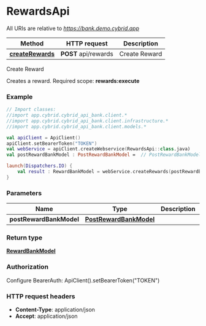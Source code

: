 # RewardsApi

All URIs are relative to *https://bank.demo.cybrid.app*

Method | HTTP request | Description
------------- | ------------- | -------------
[**createRewards**](RewardsApi.md#createRewards) | **POST** api/rewards | Create Reward



Create Reward

Creates a reward.  Required scope: **rewards:execute**

### Example
```kotlin
// Import classes:
//import app.cybrid.cybrid_api_bank.client.*
//import app.cybrid.cybrid_api_bank.client.infrastructure.*
//import app.cybrid.cybrid_api_bank.client.models.*

val apiClient = ApiClient()
apiClient.setBearerToken("TOKEN")
val webService = apiClient.createWebservice(RewardsApi::class.java)
val postRewardBankModel : PostRewardBankModel =  // PostRewardBankModel | 

launch(Dispatchers.IO) {
    val result : RewardBankModel = webService.createRewards(postRewardBankModel)
}
```

### Parameters

Name | Type | Description  | Notes
------------- | ------------- | ------------- | -------------
 **postRewardBankModel** | [**PostRewardBankModel**](PostRewardBankModel.md)|  |

### Return type

[**RewardBankModel**](RewardBankModel.md)

### Authorization


Configure BearerAuth:
    ApiClient().setBearerToken("TOKEN")

### HTTP request headers

 - **Content-Type**: application/json
 - **Accept**: application/json

